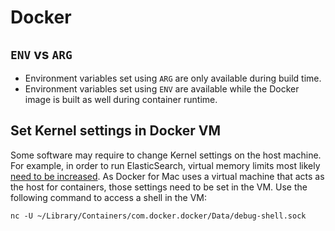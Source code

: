 # Docker

## `ENV` vs `ARG`

* Environment variables set using `ARG` are only available during build time.
* Environment variables set using `ENV` are available while the Docker image is built as well during container runtime.

## Set Kernel settings in Docker VM

Some software may require to change Kernel settings on the host machine. For example, in order to run ElasticSearch, virtual memory limits most likely [need to be increased](https://www.elastic.co/guide/en/elasticsearch/reference/5.0/vm-max-map-count.html#vm-max-map-count). As Docker for Mac uses a virtual machine that acts as the host for containers, those settings need to be set in the VM. Use the following command to access a shell in the VM:

```
nc -U ~/Library/Containers/com.docker.docker/Data/debug-shell.sock
```
